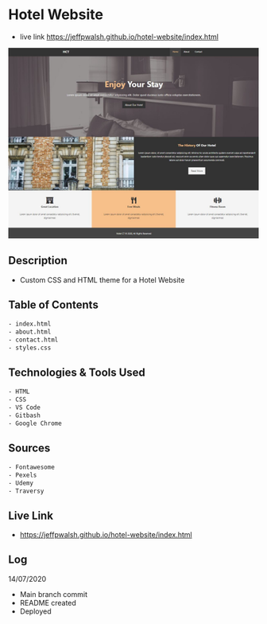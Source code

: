 # Hotel Website
 - live link https://jeffpwalsh.github.io/hotel-website/index.html
 
 
 ![HOTEL WEBSITE RENDER](/render.JPG)
 
 
 ## Description
 - Custom CSS and HTML theme for a Hotel Website
 
## Table of Contents
``` 
- index.html
- about.html
- contact.html
- styles.css
```
    
## Technologies & Tools Used

``` 
- HTML
- CSS
- VS Code
- Gitbash
- Google Chrome
```

## Sources

``` 
- Fontawesome
- Pexels
- Udemy
- Traversy
```
     
## Live Link

- https://jeffpwalsh.github.io/hotel-website/index.html
  
 ## Log
 14/07/2020
 
- Main branch commit
- README created
- Deployed




  
 
 
  
 
 
